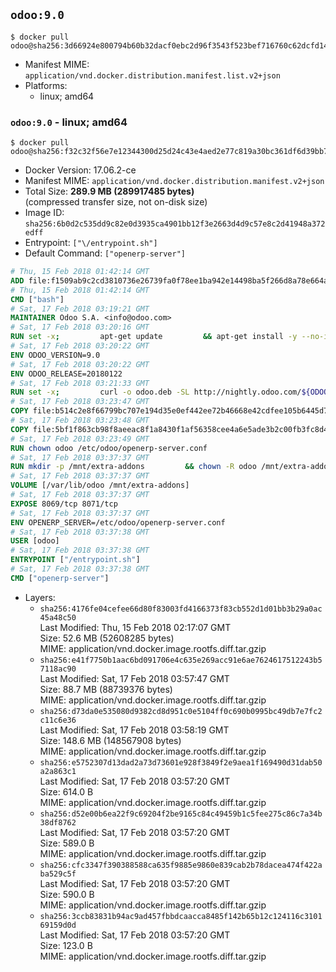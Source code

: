 ## `odoo:9.0`

```console
$ docker pull odoo@sha256:3d66924e800794b60b32dacf0ebc2d96f3543f523bef716760c62dcfd1489b35
```

-	Manifest MIME: `application/vnd.docker.distribution.manifest.list.v2+json`
-	Platforms:
	-	linux; amd64

### `odoo:9.0` - linux; amd64

```console
$ docker pull odoo@sha256:f32c32f56e7e12344300d25d24c43e4aed2e77c819a30bc361df6d39bb754a70
```

-	Docker Version: 17.06.2-ce
-	Manifest MIME: `application/vnd.docker.distribution.manifest.v2+json`
-	Total Size: **289.9 MB (289917485 bytes)**  
	(compressed transfer size, not on-disk size)
-	Image ID: `sha256:6b0d2c535dd9c82e0d3935ca4901bb12f3e2663d4d9c57e8c2d41948a372edff`
-	Entrypoint: `["\/entrypoint.sh"]`
-	Default Command: `["openerp-server"]`

```dockerfile
# Thu, 15 Feb 2018 01:42:14 GMT
ADD file:f1509ab9c2cd3810736e26739fa0f78ee1ba942e14498ba5f266d8a78e664acc in / 
# Thu, 15 Feb 2018 01:42:14 GMT
CMD ["bash"]
# Sat, 17 Feb 2018 03:19:21 GMT
MAINTAINER Odoo S.A. <info@odoo.com>
# Sat, 17 Feb 2018 03:20:16 GMT
RUN set -x;         apt-get update         && apt-get install -y --no-install-recommends             ca-certificates             curl             node-less             python-gevent             python-pip             python-renderpm             python-support             python-watchdog         && curl -o wkhtmltox.deb -SL http://nightly.odoo.com/extra/wkhtmltox-0.12.1.2_linux-jessie-amd64.deb         && echo '40e8b906de658a2221b15e4e8cd82565a47d7ee8 wkhtmltox.deb' | sha1sum -c -         && dpkg --force-depends -i wkhtmltox.deb         && apt-get -y install -f --no-install-recommends         && apt-get purge -y --auto-remove -o APT::AutoRemove::RecommendsImportant=false -o APT::AutoRemove::SuggestsImportant=false npm         && rm -rf /var/lib/apt/lists/* wkhtmltox.deb         && pip install psycogreen==1.0
# Sat, 17 Feb 2018 03:20:22 GMT
ENV ODOO_VERSION=9.0
# Sat, 17 Feb 2018 03:20:22 GMT
ENV ODOO_RELEASE=20180122
# Sat, 17 Feb 2018 03:21:33 GMT
RUN set -x;         curl -o odoo.deb -SL http://nightly.odoo.com/${ODOO_VERSION}/nightly/deb/odoo_${ODOO_VERSION}c.${ODOO_RELEASE}_all.deb         && echo 'a623d188d48f08ce8bb8898355eccc5e5e7e5b04 odoo.deb' | sha1sum -c -         && dpkg --force-depends -i odoo.deb         && apt-get update         && apt-get -y install -f --no-install-recommends         && rm -rf /var/lib/apt/lists/* odoo.deb
# Sat, 17 Feb 2018 03:23:47 GMT
COPY file:b514c2e8f66799bc707e194d35e0ef442ee72b46668e42cdfee105b6445d7eb0 in / 
# Sat, 17 Feb 2018 03:23:48 GMT
COPY file:5bf1f863cb98f8aeeac8f1a8430f1af56358cee4a6e5ade3b2c00fb3fc8d4162 in /etc/odoo/ 
# Sat, 17 Feb 2018 03:23:49 GMT
RUN chown odoo /etc/odoo/openerp-server.conf
# Sat, 17 Feb 2018 03:37:37 GMT
RUN mkdir -p /mnt/extra-addons         && chown -R odoo /mnt/extra-addons
# Sat, 17 Feb 2018 03:37:37 GMT
VOLUME [/var/lib/odoo /mnt/extra-addons]
# Sat, 17 Feb 2018 03:37:37 GMT
EXPOSE 8069/tcp 8071/tcp
# Sat, 17 Feb 2018 03:37:37 GMT
ENV OPENERP_SERVER=/etc/odoo/openerp-server.conf
# Sat, 17 Feb 2018 03:37:38 GMT
USER [odoo]
# Sat, 17 Feb 2018 03:37:38 GMT
ENTRYPOINT ["/entrypoint.sh"]
# Sat, 17 Feb 2018 03:37:38 GMT
CMD ["openerp-server"]
```

-	Layers:
	-	`sha256:4176fe04cefee66d80f83003fd4166373f83cb552d1d01bb3b29a0ac45a48c50`  
		Last Modified: Thu, 15 Feb 2018 02:17:07 GMT  
		Size: 52.6 MB (52608285 bytes)  
		MIME: application/vnd.docker.image.rootfs.diff.tar.gzip
	-	`sha256:e41f7750b1aac6bd091706e4c635e269acc91e6ae7624617512243b57118ac90`  
		Last Modified: Sat, 17 Feb 2018 03:57:47 GMT  
		Size: 88.7 MB (88739376 bytes)  
		MIME: application/vnd.docker.image.rootfs.diff.tar.gzip
	-	`sha256:d73da0e535080d9382cd8d951c0e5104ff0c690b0995bc49db7e7fc2c11c6e36`  
		Last Modified: Sat, 17 Feb 2018 03:58:19 GMT  
		Size: 148.6 MB (148567908 bytes)  
		MIME: application/vnd.docker.image.rootfs.diff.tar.gzip
	-	`sha256:e5752307d13dad2a73d73601e928f3849f2e9aea1f169490d31dab50a2a863c1`  
		Last Modified: Sat, 17 Feb 2018 03:57:20 GMT  
		Size: 614.0 B  
		MIME: application/vnd.docker.image.rootfs.diff.tar.gzip
	-	`sha256:d52e00b6ea22f9c69204f2be9165c84c49459b1c5fee275c86c7a34b38df8762`  
		Last Modified: Sat, 17 Feb 2018 03:57:20 GMT  
		Size: 589.0 B  
		MIME: application/vnd.docker.image.rootfs.diff.tar.gzip
	-	`sha256:cfc3347f390388588ca635f9885e9860e839cab2b78dacea474f422aba529c5f`  
		Last Modified: Sat, 17 Feb 2018 03:57:20 GMT  
		Size: 590.0 B  
		MIME: application/vnd.docker.image.rootfs.diff.tar.gzip
	-	`sha256:3ccb83831b94ac9ad457fbbdcaacca8485f142b65b12c124116c310169159d0d`  
		Last Modified: Sat, 17 Feb 2018 03:57:20 GMT  
		Size: 123.0 B  
		MIME: application/vnd.docker.image.rootfs.diff.tar.gzip
